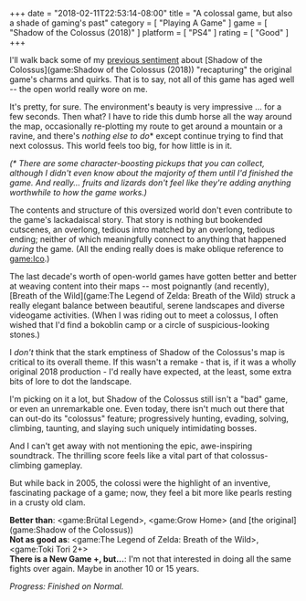 +++
date = "2018-02-11T22:53:14-08:00"
title = "A colossal game, but also a shade of gaming's past"
category = [ "Playing A Game" ]
game = [ "Shadow of the Colossus (2018)" ]
platform = [ "PS4" ]
rating = [ "Good" ]
+++

I'll walk back some of my [previous sentiment]($SiteBaseURL$2018/02/07/colossus-sees-shadow-predicts-six-more-weeks-of-winter/) about [Shadow of the Colossus](game:Shadow of the Colossus (2018)) "recapturing" the original game's charms and quirks.  That is to say, not all of this game has aged well -- the open world really wore on me.

It's pretty, for sure.  The environment's beauty is very impressive ... for a few seconds.  Then what?  I have to ride this dumb horse all the way around the map, occasionally re-plotting my route to get around a mountain or a ravine, and there's <i>nothing else to do</i>\* except continue trying to find that next colossus.  This world feels too big, for how little is in it.

<i>(\* There are some character-boosting pickups that you can collect, although I didn't even know about the majority of them until I'd finished the game.  And really... fruits and lizards don't feel like they're adding anything worthwhile to how the game works.)</i>

The contents and structure of this oversized world don't even contribute to the game's lackadaiscal story.  That story is nothing but bookended cutscenes, an overlong, tedious intro matched by an overlong, tedious ending; neither of which meaningfully connect to anything that happened <i>during</i> the game.  (All the ending really does is make oblique reference to <game:Ico>.)

The last decade's worth of open-world games have gotten better and better at weaving content into their maps -- most poignantly (and recently), [Breath of the Wild](game:The Legend of Zelda: Breath of the Wild) struck a really elegant balance between beautiful, serene landscapes and diverse videogame activities.  (When I was riding out to meet a colossus, I often wished that I'd find a bokoblin camp or a circle of suspicious-looking stones.)

I <i>don't</i> think that the stark emptiness of Shadow of the Colossus's map is critical to its overall theme.  If this wasn't a remake - that is, if it was a wholly original 2018 production - I'd really have expected, at the least, some extra bits of lore to dot the landscape.

I'm picking on it a lot, but Shadow of the Colossus still isn't a "bad" game, or even an unremarkable one.  Even today, there isn't much out there that can out-do its "colossus" feature; progressively hunting, evading, solving, climbing, taunting, and slaying such uniquely intimidating bosses.

And I can't get away with not mentioning the epic, awe-inspiring soundtrack.  The thrilling score feels like a vital part of that colossus-climbing gameplay.

But while back in 2005, the colossi were the highlight of an inventive, fascinating package of a game; now, they feel a bit more like pearls resting in a crusty old clam.

<b>Better than</b>: <game:Brütal Legend>, <game:Grow Home> (and [the original](game:Shadow of the Colossus))  
<b>Not as good as</b>: <game:The Legend of Zelda: Breath of the Wild>, <game:Toki Tori 2+>  
<b>There is a New Game +, but...</b>: I'm not that interested in doing all the same fights over again.  Maybe in another 10 or 15 years.

<i>Progress: Finished on Normal.</i>

